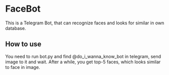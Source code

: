 # FaceBot

This is a Telegram Bot, that can recognize faces and looks for similar in own database.

## How to use

You need to run bot.py and find @do_i_wanna_know_bot in telegram, send image to it and wait.
After a while, you get top-5 faces, which looks similar to face in image.